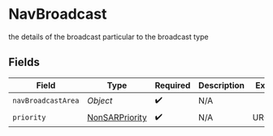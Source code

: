 # NavBroadcast

the details of the broadcast particular to the broadcast type


## Fields

| Field                                                   | Type                                                    | Required                                                | Description                                             | Example                                                 |
| ------------------------------------------------------- | ------------------------------------------------------- | ------------------------------------------------------- | ------------------------------------------------------- | ------------------------------------------------------- |
| `navBroadcastArea`                                      | *Object*                                                | :heavy_check_mark:                                      | N/A                                                     |                                                         |
| `priority`                                              | [NonSARPriority](../../models/shared/NonSARPriority.md) | :heavy_check_mark:                                      | N/A                                                     | URGENCY                                                 |